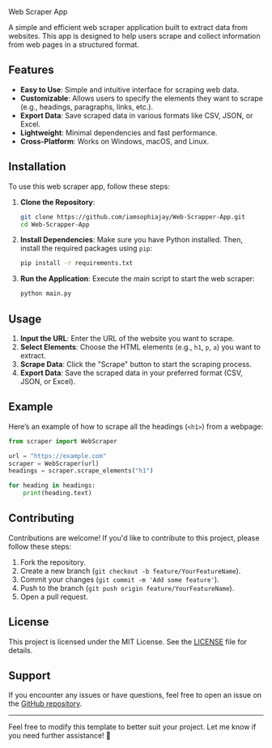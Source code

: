 

 Web Scraper App

A simple and efficient web scraper application built to extract data from websites. This app is designed to help users scrape and collect information from web pages in a structured format.

## Features

- **Easy to Use**: Simple and intuitive interface for scraping web data.
- **Customizable**: Allows users to specify the elements they want to scrape (e.g., headings, paragraphs, links, etc.).
- **Export Data**: Save scraped data in various formats like CSV, JSON, or Excel.
- **Lightweight**: Minimal dependencies and fast performance.
- **Cross-Platform**: Works on Windows, macOS, and Linux.

## Installation

To use this web scraper app, follow these steps:

1. **Clone the Repository**:
   ```bash
   git clone https://github.com/iamsophiajay/Web-Scrapper-App.git
   cd Web-Scrapper-App
   ```

2. **Install Dependencies**:
   Make sure you have Python installed. Then, install the required packages using `pip`:
   ```bash
   pip install -r requirements.txt
   ```

3. **Run the Application**:
   Execute the main script to start the web scraper:
   ```bash
   python main.py
   ```

## Usage

1. **Input the URL**: Enter the URL of the website you want to scrape.
2. **Select Elements**: Choose the HTML elements (e.g., `h1`, `p`, `a`) you want to extract.
3. **Scrape Data**: Click the "Scrape" button to start the scraping process.
4. **Export Data**: Save the scraped data in your preferred format (CSV, JSON, or Excel).

## Example

Here’s an example of how to scrape all the headings (`<h1>`) from a webpage:

```python
from scraper import WebScraper

url = "https://example.com"
scraper = WebScraper(url)
headings = scraper.scrape_elements("h1")

for heading in headings:
    print(heading.text)
```

## Contributing

Contributions are welcome! If you'd like to contribute to this project, please follow these steps:

1. Fork the repository.
2. Create a new branch (`git checkout -b feature/YourFeatureName`).
3. Commit your changes (`git commit -m 'Add some feature'`).
4. Push to the branch (`git push origin feature/YourFeatureName`).
5. Open a pull request.

## License

This project is licensed under the MIT License. See the [LICENSE](LICENSE) file for details.

## Support

If you encounter any issues or have questions, feel free to open an issue on the [GitHub repository](https://github.com/iamsophiajay/Web-Scrapper-App/issues).

---

Feel free to modify this template to better suit your project. Let me know if you need further assistance! 🚀
